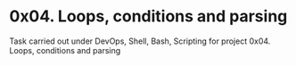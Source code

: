 # 0x04. Loops, conditions and parsing
Task carried out under DevOps, Shell, Bash, Scripting 
for project 0x04. Loops, conditions and parsing
